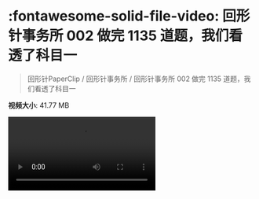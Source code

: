 # :fontawesome-solid-file-video: 回形针事务所 002 做完 1135 道题，我们看透了科目一

> 回形针PaperClip / 回形针事务所 / 回形针事务所 002 做完 1135 道题，我们看透了科目一

**视频大小**: 41.77 MB

<div class="video"><video src="https://file.hsyhx.top/archive/PaperClip/回形针事务所/002.mp4" controls preload>🤔 您的浏览器不支持 video 标签</video></div>